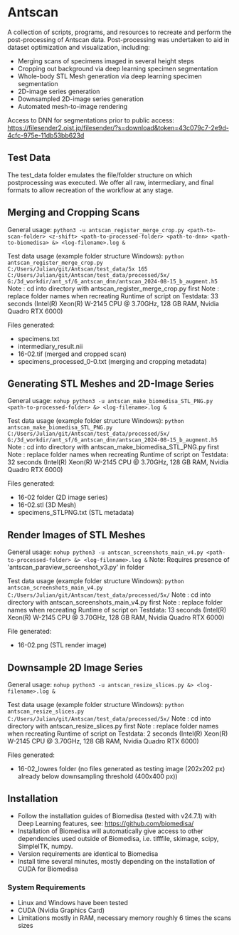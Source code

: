 # Antscan
A collection of scripts, programs, and resources to recreate and perform the post-processing of Antscan data.
Post-processing was undertaken to aid in dataset optimization and visualization, including:
- Merging scans of specimens imaged in several height steps
- Cropping out background via deep learning specimen segmentation
- Whole-body STL Mesh generation via deep learning specimen segmentation
- 2D-image series generation
- Downsampled 2D-image series generation
- Automated mesh-to-image rendering

Access to DNN for segmentations prior to public access:
https://filesender2.oist.jp/filesender/?s=download&token=43c079c7-2e9d-4cfc-975e-11db53bb623d

## Test Data
The test_data folder emulates the file/folder structure on which postprocessing was executed.
We offer all raw, intermediary, and final formats to allow recreation of the workflow at any stage.

## Merging and Cropping Scans
General usage:
`python3 -u antscan_register_merge_crop.py <path-to-scan-folder> <z-shift> <path-to-processed-folder> <path-to-dnn> <path-to-biomedisa> &> <log-filename>.log &`

Test data usage (example folder structure Windows):
`python antscan_register_merge_crop.py C:/Users/Julian/git/Antscan/test_data/5x 165 C:/Users/Julian/git/Antscan/test_data/processed/5x/ G:/3d_workdir/ant_sf/6_antscan_dnn/antscan_2024-08-15_b_augment.h5`
Note : cd into directory with antscan_register_merge_crop.py first
Note : replace folder names when recreating
Runtime of script on Testdata: 33 seconds (Intel(R) Xeon(R) W-2145 CPU @ 3.70GHz, 128 GB RAM, Nvidia Quadro RTX 6000)

Files generated:
- specimens.txt
- intermediary_result.nii
- 16-02.tif (merged and cropped scan)
- specimens_processed_0-0.txt (merging and cropping metadata)

## Generating STL Meshes and 2D-Image Series
General usage:
`nohup python3 -u antscan_make_biomedisa_STL_PNG.py <path-to-processed-folder> &> <log-filename>.log &`

Test data usage (example folder structure Windows):
`python antscan_make_biomedisa_STL_PNG.py C:/Users/Julian/git/Antscan/test_data/processed/5x/ G:/3d_workdir/ant_sf/6_antscan_dnn/antscan_2024-08-15_b_augment.h5`
Note : cd into directory with antscan_make_biomedisa_STL_PNG.py first
Note : replace folder names when recreating
Runtime of script on Testdata: 32 seconds (Intel(R) Xeon(R) W-2145 CPU @ 3.70GHz, 128 GB RAM, Nvidia Quadro RTX 6000)

Files generated:
- 16-02 folder (2D image series)
- 16-02.stl (3D Mesh)
- specimens_STLPNG.txt (STL metadata)

## Render Images of STL Meshes 
General usage:
`nohup python3 -u antscan_screenshots_main_v4.py <path-to-processed-folder> &> <log-filename>.log &`
Note: Requires presence of 'antscan_paraview_screenshot_v3.py' in folder

Test data usage (example folder structure Windows):
`python antscan_screenshots_main_v4.py C:/Users/Julian/git/Antscan/test_data/processed/5x/`
Note : cd into directory with antscan_screenshots_main_v4.py first
Note : replace folder names when recreating
Runtime of script on Testdata: 13 seconds (Intel(R) Xeon(R) W-2145 CPU @ 3.70GHz, 128 GB RAM, Nvidia Quadro RTX 6000)

File generated:
- 16-02.png (STL render image)

## Downsample 2D Image Series
General usage:
`nohup python3 -u antscan_resize_slices.py &> <log-filename>.log &`

Test data usage (example folder structure Windows):
`python antscan_resize_slices.py C:/Users/Julian/git/Antscan/test_data/processed/5x/`
Note : cd into directory with antscan_resize_slices.py first
Note : replace folder names when recreating
Runtime of script on Testdata: 2 seconds (Intel(R) Xeon(R) W-2145 CPU @ 3.70GHz, 128 GB RAM, Nvidia Quadro RTX 6000)

Files generated:
- 16-02_lowres folder (no files generated as testing image (202x202 px) already below downsampling threshold (400x400 px))

## Installation
- Follow the installation guides of Biomedisa (tested with v24.7.1) with Deep Learning features, see: https://github.com/biomedisa/
- Installation of Biomedisa will automatically give access to other dependencies used outside of Biomedisa, i.e. tifffile, skimage, scipy, SimpleITK, numpy.
- Version requirements are identical to Biomedisa
- Install time several minutes, mostly depending on the installation of CUDA for Biomedisa

### System Requirements
- Linux and Windows have been tested
- CUDA (Nvidia Graphics Card)
- Limitations mostly in RAM, necessary memory roughly 6 times the scans sizes

  


